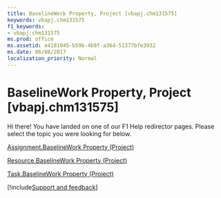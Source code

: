```yaml
---
title: BaselineWork Property, Project [vbapj.chm131575]
keywords: vbapj.chm131575
f1_keywords:
- vbapj.chm131575
ms.prod: office
ms.assetid: e4181045-b59b-4b8f-a364-51377bfe3932
ms.date: 06/08/2017
localization_priority: Normal
---
```



# BaselineWork Property, Project [vbapj.chm131575]

Hi there! You have landed on one of our F1 Help redirector pages. Please select the topic you were looking for below.

[Assignment.BaselineWork Property (Project)](https://msdn.microsoft.com/library/9399ca50-e952-0ac0-3677-f0bee2a71ec7%28Office.15%29.aspx)

[Resource.BaselineWork Property (Project)](https://msdn.microsoft.com/library/5d84f73e-4a5b-2b69-c2d4-7adab93bd1d6%28Office.15%29.aspx)

[Task.BaselineWork Property (Project)](https://msdn.microsoft.com/library/db9b1c96-76b9-05d9-3041-30b8bc483a53%28Office.15%29.aspx)

[!include[Support and feedback](~/includes/feedback-boilerplate.md)]